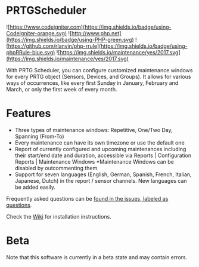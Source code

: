 # PRTGScheduler
![https://www.codeigniter.com](https://img.shields.io/badge/using-CodeIgniter-orange.svg) 
![http://www.php.net](https://img.shields.io/badge/using-PHP-green.svg)
![https://github.com/rlanvin/php-rrule](https://img.shields.io/badge/using-phpRRule-blue.svg)
![https://img.shields.io/maintenance/yes/2017.svg](https://img.shields.io/maintenance/yes/2017.svg)

With PRTG Scheduler, you can configure customized maintenance windows for every PRTG object (Sensors, Devices, and Groups). It allows for various ways of occurrences, like every first Sunday in January, February and March, or only the first week of every month.

# Features
* Three types of maintenance windows: Repetitive, One/Two Day, Spanning (From-To)
* Every maintenance can have its own timezone or use the default one
* Report of currently configured and upcoming maintenances including their start/end date
and duration, accessible via Reports | Configuration Reports | Maintenance Windows
*Maintenance Windows can be disabled by outcommenting them
* Support for seven languages (English, German, Spanish, French, Italian, Japanese, Dutch)
in the report / sensor channels. New languages can be added easily.

Frequently asked questions can be [found in the issues, labeled as questions](https://github.com/PaesslerAG/PRTGScheduler/issues?q=is%3Aissue+is%3Aclosed).

Check the [Wiki](https://github.com/PaesslerAG/PRTGScheduler/wiki) for installation instructions.

# Beta
Note that this software is currently in a beta state and may contain errors. 
